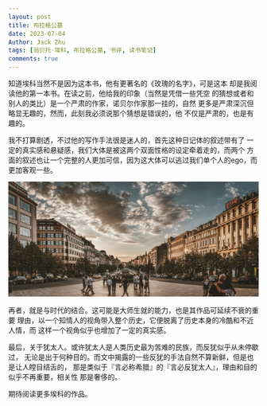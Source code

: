 ```yaml
---
layout: post
title: 布拉格公墓
date: 2023-07-04
Author: Jack Zhu
tags: [翁贝托·埃科, 布拉格公墓, 书评, 读书笔记]
comments: true
---
```


知道埃科当然不是因为这本书，他有更著名的《玫瑰的名字》，可是这本
却是我阅读他的第一本书。在读之前，他给我的印象（当然是凭借一些凭空
的猜想或者和别人的类比）是一个严肃的作家，诺贝尔作家那一挂的，自然
更多是严肃深沉但略显无趣的，然而，此刻我必须说那个猜想是错误的，他
不仅是严肃的，也是有趣的。

我不打算剧透，不过他的写作手法很是迷人的，首先这种日记体的叙述带有了
一定的真实感和悬疑感，我们大体是被这两个双面性格的设定牵着走的，而两个
方面的叙述也让一个完整的人更加可信，因为这大体可以逃过我们单个人的ego，而
更加客观一些。

![plague](/assets/images/prague.png)

再者，就是与时代的结合。这可能是大师生就的能力，也是其作品可延续不衰的重要
理由，以一个知情人的视角带入整个历史，它便脱离了历史本身的冷酷和不近人情，而
这样一个视角似乎也增加了一定的真实感。

最后，关于犹太人。或许犹太人是人类历史最为苦难的民族，而反犹似乎从未停歇过，
无论是出于何种目的。而文中揭露的一些反犹的手法自然不算新鲜，但是也是让人瞠目结舌的，
那是类似于『言必称希腊』的『言必反犹太人』，理由和目的似乎不再重要，相关性
那是奢侈的。

期待阅读更多埃科的作品。
